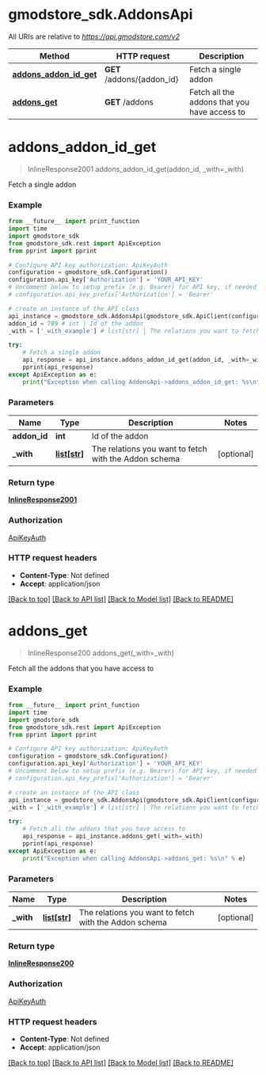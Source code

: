 # gmodstore_sdk.AddonsApi

All URIs are relative to *https://api.gmodstore.com/v2*

Method | HTTP request | Description
------------- | ------------- | -------------
[**addons_addon_id_get**](AddonsApi.md#addons_addon_id_get) | **GET** /addons/{addon_id} | Fetch a single addon
[**addons_get**](AddonsApi.md#addons_get) | **GET** /addons | Fetch all the addons that you have access to

# **addons_addon_id_get**
> InlineResponse2001 addons_addon_id_get(addon_id, _with=_with)

Fetch a single addon

### Example
```python
from __future__ import print_function
import time
import gmodstore_sdk
from gmodstore_sdk.rest import ApiException
from pprint import pprint

# Configure API key authorization: ApiKeyAuth
configuration = gmodstore_sdk.Configuration()
configuration.api_key['Authorization'] = 'YOUR_API_KEY'
# Uncomment below to setup prefix (e.g. Bearer) for API key, if needed
# configuration.api_key_prefix['Authorization'] = 'Bearer'

# create an instance of the API class
api_instance = gmodstore_sdk.AddonsApi(gmodstore_sdk.ApiClient(configuration))
addon_id = 789 # int | Id of the addon
_with = ['_with_example'] # list[str] | The relations you want to fetch with the Addon schema (optional)

try:
    # Fetch a single addon
    api_response = api_instance.addons_addon_id_get(addon_id, _with=_with)
    pprint(api_response)
except ApiException as e:
    print("Exception when calling AddonsApi->addons_addon_id_get: %s\n" % e)
```

### Parameters

Name | Type | Description  | Notes
------------- | ------------- | ------------- | -------------
 **addon_id** | **int**| Id of the addon | 
 **_with** | [**list[str]**](str.md)| The relations you want to fetch with the Addon schema | [optional] 

### Return type

[**InlineResponse2001**](InlineResponse2001.md)

### Authorization

[ApiKeyAuth](../README.md#ApiKeyAuth)

### HTTP request headers

 - **Content-Type**: Not defined
 - **Accept**: application/json

[[Back to top]](#) [[Back to API list]](../README.md#documentation-for-api-endpoints) [[Back to Model list]](../README.md#documentation-for-models) [[Back to README]](../README.md)

# **addons_get**
> InlineResponse200 addons_get(_with=_with)

Fetch all the addons that you have access to

### Example
```python
from __future__ import print_function
import time
import gmodstore_sdk
from gmodstore_sdk.rest import ApiException
from pprint import pprint

# Configure API key authorization: ApiKeyAuth
configuration = gmodstore_sdk.Configuration()
configuration.api_key['Authorization'] = 'YOUR_API_KEY'
# Uncomment below to setup prefix (e.g. Bearer) for API key, if needed
# configuration.api_key_prefix['Authorization'] = 'Bearer'

# create an instance of the API class
api_instance = gmodstore_sdk.AddonsApi(gmodstore_sdk.ApiClient(configuration))
_with = ['_with_example'] # list[str] | The relations you want to fetch with the Addon schema (optional)

try:
    # Fetch all the addons that you have access to
    api_response = api_instance.addons_get(_with=_with)
    pprint(api_response)
except ApiException as e:
    print("Exception when calling AddonsApi->addons_get: %s\n" % e)
```

### Parameters

Name | Type | Description  | Notes
------------- | ------------- | ------------- | -------------
 **_with** | [**list[str]**](str.md)| The relations you want to fetch with the Addon schema | [optional] 

### Return type

[**InlineResponse200**](InlineResponse200.md)

### Authorization

[ApiKeyAuth](../README.md#ApiKeyAuth)

### HTTP request headers

 - **Content-Type**: Not defined
 - **Accept**: application/json

[[Back to top]](#) [[Back to API list]](../README.md#documentation-for-api-endpoints) [[Back to Model list]](../README.md#documentation-for-models) [[Back to README]](../README.md)

